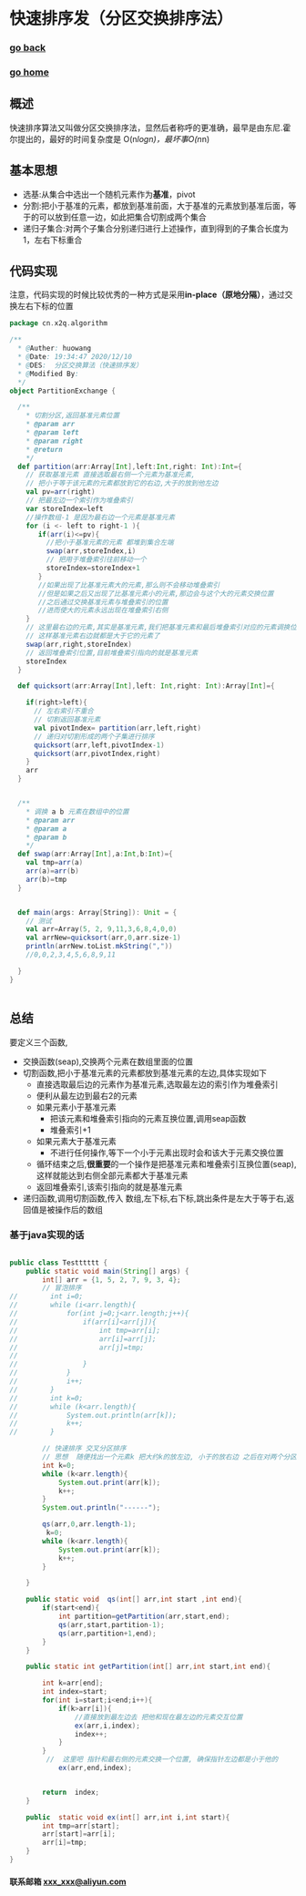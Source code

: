 # 快速排序发（分区交换排序法）
### [go back](/x2q/algorithm/algorithm)      
### [go home](/x2q)    

## 概述 
快速排序算法又叫做分区交换排序法，显然后者称呼的更准确，最早是由东尼.霍尔提出的，最好的时间复杂度是 O(n*logn)，最坏事O(n*n)
## 基本思想
+ 选基:从集合中选出一个随机元素作为**基准**，pivot
+ 分割:把小于基准的元素，都放到基准前面，大于基准的元素放到基准后面，等于的可以放到任意一边，如此把集合切割成两个集合
+ 递归子集合:对两个子集合分别递归进行上述操作，直到得到的子集合长度为1，左右下标重合
## 代码实现
注意，代码实现的时候比较优秀的一种方式是采用**in-place（原地分隔）**，通过交换左右下标的位置
                                                               
                                                              
```scala
package cn.x2q.algorithm

/**
  * @Auther: huowang
  * @Date: 19:34:47 2020/12/10
  * @DES:  分区交换算法（快速排序发）
  * @Modified By:
  */
object PartitionExchange {

  /**
    * 切割分区,返回基准元素位置
    * @param arr
    * @param left
    * @param right
    * @return
    */
  def partition(arr:Array[Int],left:Int,right: Int):Int={
    // 获取基准元素 直接选取最右侧一个元素为基准元素,
    // 把小于等于该元素的元素都放到它的右边,大于的放到他左边
    val pv=arr(right)
    // 把最左边一个索引作为堆叠索引
    var storeIndex=left
    //操作数组-1 是因为最右边一个元素是基准元素
    for (i <- left to right-1 ){
       if(arr(i)<=pv){
         //把小于基准元素的元素 都堆到集合左端
         swap(arr,storeIndex,i)
         // 把用于堆叠索引往前移动一个
         storeIndex=storeIndex+1
       }
       //如果出现了比基准元素大的元素,那么则不会移动堆叠索引
       //但是如果之后又出现了比基准元素小的元素,那边会与这个大的元素交换位置
       //之后通过交换基准元素与堆叠索引的位置
       //进而使大的元素永远出现在堆叠索引右侧
    }
    // 这里最右边的元素,其实是基准元素,我们把基准元素和最后堆叠索引对应的元素调换位置
    // 这样基准元素右边就都是大于它的元素了
    swap(arr,right,storeIndex)
    // 返回堆叠索引位置,目前堆叠索引指向的就是基准元素
    storeIndex
  }

  def quicksort(arr:Array[Int],left: Int,right: Int):Array[Int]={

    if(right>left){
      // 左右索引不重合
      // 切割返回基准元素
      val pivotIndex= partition(arr,left,right)
      // 递归对切割形成的两个子集进行排序
      quicksort(arr,left,pivotIndex-1)
      quicksort(arr,pivotIndex,right)
    }
    arr
  }


  /**
    * 调换 a b 元素在数组中的位置
    * @param arr
    * @param a
    * @param b
    */
  def swap(arr:Array[Int],a:Int,b:Int)={
    val tmp=arr(a)
    arr(a)=arr(b)
    arr(b)=tmp
  }


  def main(args: Array[String]): Unit = {
    // 测试
    val arr=Array(5, 2, 9,11,3,6,8,4,0,0)
    val arrNew=quicksort(arr,0,arr.size-1)
    println(arrNew.toList.mkString(","))
    //0,0,2,3,4,5,6,8,9,11

  }
}



```
 
## 总结 
要定义三个函数,
+ 交换函数(seap),交换两个元素在数组里面的位置
+ 切割函数,把小于基准元素的元素都放到基准元素的左边,具体实现如下
    + 直接选取最后边的元素作为基准元素,选取最左边的索引作为堆叠索引
    + 便利从最左边到最右2的元素
    + 如果元素小于基准元素
        + 把该元素和堆叠索引指向的元素互换位置,调用seap函数
        + 堆叠索引+1
    + 如果元素大于基准元素
        + 不进行任何操作,等下一个小于元素出现时会和该大于元素交换位置    
    + 循环结束之后,**很重要**的一个操作是把基准元素和堆叠索引互换位置(seap),这样就能达到右侧全部元素都大于基准元素
    + 返回堆叠索引,该索引指向的就是基准元素
+ 递归函数,调用切割函数,传入 数组,左下标,右下标,跳出条件是左大于等于右,返回值是被操作后的数组        

### 基于java实现的话
```java

public class Testttttt {
    public static void main(String[] args) {
        int[] arr = {1, 5, 2, 7, 9, 3, 4};
        // 冒泡排序
//        int i=0;
//        while (i<arr.length){
//            for(int j=0;j<arr.length;j++){
//                if(arr[i]<arr[j]){
//                    int tmp=arr[i];
//                    arr[i]=arr[j];
//                    arr[j]=tmp;
//
//                }
//            }
//            i++;
//        }
//        int k=0;
//        while (k<arr.length){
//            System.out.println(arr[k]);
//            k++;
//        }

        // 快速排序 交叉分区排序
        // 思想  随便找出一个元素k 把大约k的放左边, 小于的放右边 之后在对两个分区继续这个操作,指导分区的大小是1
        int k=0;
        while (k<arr.length){
            System.out.print(arr[k]);
            k++;
        }
        System.out.println("------");

        qs(arr,0,arr.length-1);
         k=0;
        while (k<arr.length){
            System.out.print(arr[k]);
            k++;
        }

    }

    public static void  qs(int[] arr,int start ,int end){
        if(start<end){
            int partition=getPartition(arr,start,end);
            qs(arr,start,partition-1);
            qs(arr,partition+1,end);
        }
    }

    public static int getPartition(int[] arr,int start,int end){

        int k=arr[end];
        int index=start;
        for(int i=start;i<end;i++){
            if(k>arr[i]){
                //直接放到最左边去 把他和现在最左边的元素交互位置
                ex(arr,i,index);
                index++;
            }
        }
         //  这里吧 指针和最右侧的元素交换一个位置, 确保指针左边都是小于他的
            ex(arr,end,index);


        return  index;
    }

    public  static void ex(int[] arr,int i,int start){
        int tmp=arr[start];
        arr[start]=arr[i];
        arr[i]=tmp;
    }
}

```









#### 联系邮箱 xxx_xxx@aliyun.com